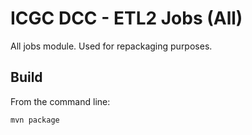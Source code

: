 ICGC DCC - ETL2 Jobs (All)
===

All jobs module. Used for repackaging purposes.

Build
---

From the command line:

	mvn package

